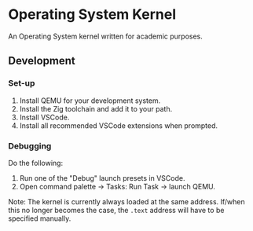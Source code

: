 # Operating System Kernel

An Operating System kernel written for academic purposes.

## Development

### Set-up

1. Install QEMU for your development system.
2. Install the Zig toolchain and add it to your path.
3. Install VSCode.
4. Install all recommended VSCode extensions when prompted.

### Debugging

Do the following:

1. Run one of the "Debug" launch presets in VSCode.
2. Open command palette &rarr; Tasks: Run Task &rarr; launch QEMU.

Note: The kernel is currently always loaded at the same address. If/when this
no longer becomes the case, the `.text` address will have to be specified
manually.
